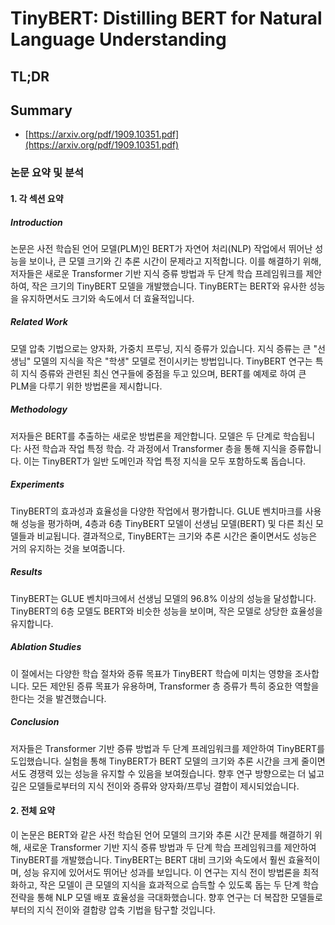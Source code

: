 # TinyBERT: Distilling BERT for Natural Language Understanding
## TL;DR
## Summary
- [https://arxiv.org/pdf/1909.10351.pdf](https://arxiv.org/pdf/1909.10351.pdf)

### 논문 요약 및 분석

#### 1. 각 섹션 요약

##### Introduction
논문은 사전 학습된 언어 모델(PLM)인 BERT가 자연어 처리(NLP) 작업에서 뛰어난 성능을 보이나, 큰 모델 크기와 긴 추론 시간이 문제라고 지적합니다. 이를 해결하기 위해, 저자들은 새로운 Transformer 기반 지식 증류 방법과 두 단계 학습 프레임워크를 제안하여, 작은 크기의 TinyBERT 모델을 개발했습니다. TinyBERT는 BERT와 유사한 성능을 유지하면서도 크기와 속도에서 더 효율적입니다.

##### Related Work
모델 압축 기법으로는 양자화, 가중치 프루닝, 지식 증류가 있습니다. 지식 증류는 큰 "선생님" 모델의 지식을 작은 "학생" 모델로 전이시키는 방법입니다. TinyBERT 연구는 특히 지식 증류와 관련된 최신 연구들에 중점을 두고 있으며, BERT를 예제로 하여 큰 PLM을 다루기 위한 방법론을 제시합니다.

##### Methodology
저자들은 BERT를 추출하는 새로운 방법론을 제안합니다. 모델은 두 단계로 학습됩니다: 사전 학습과 작업 특정 학습. 각 과정에서 Transformer 층을 통해 지식을 증류합니다. 이는 TinyBERT가 일반 도메인과 작업 특정 지식을 모두 포함하도록 돕습니다.

##### Experiments
TinyBERT의 효과성과 효율성을 다양한 작업에서 평가합니다. GLUE 벤치마크를 사용해 성능을 평가하며, 4층과 6층 TinyBERT 모델이 선생님 모델(BERT) 및 다른 최신 모델들과 비교됩니다. 결과적으로, TinyBERT는 크기와 추론 시간은 줄이면서도 성능은 거의 유지하는 것을 보여줍니다.

##### Results
TinyBERT는 GLUE 벤치마크에서 선생님 모델의 96.8% 이상의 성능을 달성합니다. TinyBERT의 6층 모델도 BERT와 비슷한 성능을 보이며, 작은 모델로 상당한 효율성을 유지합니다.

##### Ablation Studies
이 절에서는 다양한 학습 절차와 증류 목표가 TinyBERT 학습에 미치는 영향을 조사합니다. 모든 제안된 증류 목표가 유용하며, Transformer 층 증류가 특히 중요한 역할을 한다는 것을 발견했습니다.

##### Conclusion
저자들은 Transformer 기반 증류 방법과 두 단계 프레임워크를 제안하여 TinyBERT를 도입했습니다. 실험을 통해 TinyBERT가 BERT 모델의 크기와 추론 시간을 크게 줄이면서도 경쟁력 있는 성능을 유지할 수 있음을 보여줬습니다. 향후 연구 방향으로는 더 넓고 깊은 모델들로부터의 지식 전이와 증류와 양자화/프루닝 결합이 제시되었습니다.

#### 2. 전체 요약

이 논문은 BERT와 같은 사전 학습된 언어 모델의 크기와 추론 시간 문제를 해결하기 위해, 새로운 Transformer 기반 지식 증류 방법과 두 단계 학습 프레임워크를 제안하여 TinyBERT를 개발했습니다. TinyBERT는 BERT 대비 크기와 속도에서 훨씬 효율적이며, 성능 유지에 있어서도 뛰어난 성과를 보입니다. 이 연구는 지식 전이 방법론을 최적화하고, 작은 모델이 큰 모델의 지식을 효과적으로 습득할 수 있도록 돕는 두 단계 학습 전략을 통해 NLP 모델 배포 효율성을 극대화했습니다. 향후 연구는 더 복잡한 모델들로부터의 지식 전이와 결합량 압축 기법을 탐구할 것입니다.